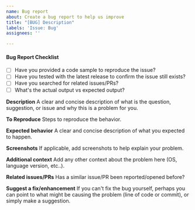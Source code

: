 ```yaml
---
name: Bug report
about: Create a bug report to help us improve
title: "[BUG] Description"
labels: 'Issue: Bug'
assignees: ''

---
```


#### Bug Report Checklist

- [ ] Have you provided a code sample to reproduce the issue?
- [ ] Have you tested with the latest release to confirm the issue still exists?
- [ ] Have you searched for related issues/PRs?
- [ ] What's the actual output vs expected output?

<!--
Please follow the issue template below for bug reports and feature requests.
-->

**Description**
A clear and concise description of what is the question, suggestion, or issue and why this is a problem for you.

**To Reproduce**
Steps to reproduce the behavior.

**Expected behavior**
A clear and concise description of what you expected to happen.

**Screenshots**
If applicable, add screenshots to help explain your problem.

**Additional context**
Add any other context about the problem here (OS, language version, etc..).


**Related issues/PRs**
Has a similar issue/PR been reported/opened before?

**Suggest a fix/enhancement**
If you can't fix the bug yourself, perhaps you can point to what might be causing the problem (line of code or commit), or simply make a suggestion.
